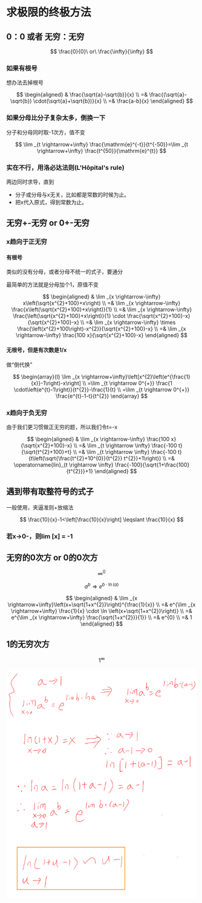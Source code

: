 # 求极限的终极方法

## 0：0 或者 无穷：无穷

$$
\frac{0}{0}\ or\ \frac{\infty}{\infty}
$$

### 如果有根号

想办法去掉根号

$$
\begin{aligned}
& \frac{\sqrt{a}-\sqrt{b}}{x} \\
=& \frac{(\sqrt{a}-\sqrt{b}) \cdot(\sqrt{a}+\sqrt{b})}{x} \\
=& \frac{a-b}{x}
\end{aligned}
$$

### 如果分母比分子复杂太多，倒换一下

分子和分母同时取-1次方，值不变

$$
\lim _{t \rightarrow+\infty} \frac{\mathrm{e}^{-t}}{t^{-50}}=\lim _{t \rightarrow+\infty} \frac{t^{50}}{\mathrm{e}^{t}}
$$

### 实在不行，用洛必达法则\(L'Hôpital's rule\)

两边同时求导，直到

* 分子或分母与x无关，比如都是常数的时候为止。
* 把x代入原式，得到常数为止。

## 无穷+-无穷 or 0+-无穷

### x趋向于正无穷

#### 有根号

类似的没有分母，或者分母不统一的式子，要通分

最简单的方法就是分母加个1，原值不变

$$
\begin{aligned}
& \lim _{x \rightarrow-\infty} x\left(\sqrt{x^{2}+100}+x\right) \\
=& \lim _{x \rightarrow-\infty} \frac{x\left(\sqrt{x^{2}+100}+x\right)}{1} \\
=& \lim _{x \rightarrow-\infty} \frac{\left(\sqrt{x^{2}+100}+x\right)}{1} \cdot \frac{\sqrt{x^{2}+100}-x}{\sqrt{x^{2}+100}-x} \\
=& \lim _{x \rightarrow-\infty} \times \frac{\left(x^{2}+100\right)-x^{2}}{\sqrt{x^{2}+100}-x} \\
=& \lim _{x \rightarrow-\infty} \frac{100 x}{\sqrt{x^{2}+100}-x}
\end{aligned}
$$

#### 无根号，但是有次数是1/x

做“倒代换”

$$
\begin{array}{l}
\lim _{x \rightarrow+\infty}\left[x^{2}\left(e^{\frac{1}{x}}-1\right)-x\right] \\
=\lim _{t \rightarrow 0^{+}} \frac{1 \cdot\left(e^{t}-1\right)}{t^{2}}-\frac{1}{t} \\
=\lim _{t \rightarrow 0^{+}} \frac{e^{t}-1-t}{t^{2}}
\end{array}
$$

### x趋向于负无穷

由于我们更习惯做正无穷的题，所以我们令t=-x

$$
\begin{aligned}
& \lim _{x \rightarrow-\infty} \frac{100 x}{\sqrt{x^{2}+100}-x} \\
=& \lim _{t \rightarrow \infty} \frac{-100 t}{\sqrt{t^{2}+100}+t} \\
=& \lim _{t \rightarrow \infty} \frac{-100 t}{t\left(\sqrt{\frac{t^{2}+10^{0}}{t^{2}} t^{2}}+1\right)} \\
=& \operatorname{lin}_{t \rightarrow \infty} \frac{-100}{\sqrt{1+\frac{100}{t^{2}}}+1}
\end{aligned}
$$

## 遇到带有取整符号的式子

一般使用，夹逼准则+放缩法

$$
\frac{10}{x}-1<\left[\frac{10}{x}\right] \leqslant \frac{10}{x}
$$

### 若x-&gt;0-，则lim \[x\] = -1

## 无穷的0次方 or 0的0次方

$$
\infty ^ 0
$$

$$
a^{b} \Rightarrow e^{b \cdot \ln (a)}
$$

$$
\begin{aligned}
& \lim _{x \rightarrow+\infty}\left(x+\sqrt{1+x^{2}}\right)^{\frac{1}{x}} \\
=& e^{\lim _{x \rightarrow+\infty} \frac{1}{x} \cdot \ln \left(x+\sqrt{1+x^{2}}\right)} \\
=& e^{\lim _{x \rightarrow+\infty} \frac{\sqrt{1+x^{2}}}{1}} \\
=& e^{0} \\
=& 1
\end{aligned}
$$

## 1的无穷次方

$$
1^\infty
$$

![](../.gitbook/assets/image%20%2828%29.png)

